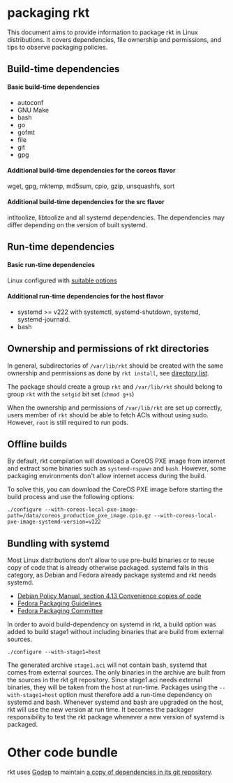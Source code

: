 # packaging rkt

This document aims to provide information to package rkt in Linux distributions.
It covers dependencies, file ownership and permissions, and tips to observe packaging policies.

## Build-time dependencies

#### Basic build-time dependencies

- autoconf
- GNU Make
- bash
- go
- gofmt
- file
- git
- gpg

#### Additional build-time dependencies for the coreos flavor

wget, gpg, mktemp, md5sum, cpio, gzip, unsquashfs, sort

#### Additional build-time dependencies for the src flavor

intltoolize, libtoolize and all systemd dependencies. The dependencies may differ depending on the version of built systemd.

## Run-time dependencies

#### Basic run-time dependencies

Linux configured with [suitable options](Documentation/hacking.md#run-time-requirements)

#### Additional run-time dependencies for the host flavor

- systemd >= v222 with systemctl, systemd-shutdown, systemd, systemd-journald.
- bash

## Ownership and permissions of rkt directories

In general, subdirectories of `/var/lib/rkt` should be created with the same ownership and permissions as done by `rkt install`, see [directory list](https://github.com/coreos/rkt/blob/master/rkt/install.go#L44).

The package should create a group `rkt` and `/var/lib/rkt` should belong to group `rkt` with the `setgid` bit set (`chmod g+s`)

When the ownership and permissions of `/var/lib/rkt` are set up correctly, users member of `rkt` should be able to fetch ACIs without using sudo. However, `root` is still required to run pods.

## Offline builds

By default, rkt compilation will download a CoreOS PXE image from internet and extract some binaries such as `systemd-nspawn` and `bash`. However, some packaging environments don't allow internet access during the build.

To solve this, you can download the CoreOS PXE image before starting the build process and use the following options:

```
./configure --with-coreos-local-pxe-image-path=/data/coreos_production_pxe_image.cpio.gz --with-coreos-local-pxe-image-systemd-version=v222
```

## Bundling with systemd

Most Linux distributions don't allow to use pre-build binaries or to reuse copy of code that is already otherwise packaged. systemd falls in this category, as Debian and Fedora already package systemd and rkt needs systemd.

- [Debian Policy Manual, section 4.13 Convenience copies of code](https://www.debian.org/doc/debian-policy/ch-source.html#s-embeddedfiles)
- [Fedora Packaging Guidelines](https://fedoraproject.org/wiki/Packaging:Guidelines#No_inclusion_of_pre-built_binaries_or_libraries)
- [Fedora Packaging Committee](https://www.mail-archive.com/devel@lists.fedoraproject.org/msg88276.html)

In order to avoid build-dependency on systemd in rkt, a build option was added to build stage1 without including binaries that are build from external sources.

```
./configure --with-stage1=host
```

The generated archive `stage1.aci` will not contain bash, systemd that comes from external sources. The only binaries in the archive are built from the sources in the rkt git repository. Since stage1.aci needs external binaries, they will be taken from the host at run-time. Packages using the `--with-stage1=host` option must therefore add a run-time dependency on systemd and bash. Whenever systemd and bash are upgraded on the host, rkt will use the new version at run time. It becomes the packager responsibility to test the rkt package whenever a new version of systemd is packaged.

# Other code bundle

rkt uses [Godep](https://github.com/tools/godep) to maintain [a copy of dependencies in its git repository](https://github.com/coreos/rkt/tree/master/Godeps).
